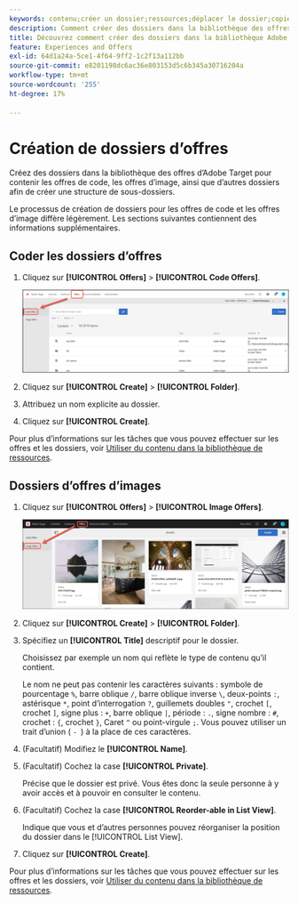```yaml
---
keywords: contenu;créer un dossier;ressources;déplacer le dossier;copier le dossier;supprimer le dossier;télécharger le dossier;dossier
description: Comment créer des dossiers dans la bibliothèque des offres ?
title: Découvrez comment créer des dossiers dans la bibliothèque Adobe [!DNL Target] Offres pour contenir des offres de code et d’image, ainsi que d’autres dossiers.
feature: Experiences and Offers
exl-id: 64d1a24a-5ce1-4f64-9ff2-1c2f13a112bb
source-git-commit: e8201198dc6ac36e803153d5c6b345a30716204a
workflow-type: tm+mt
source-wordcount: '255'
ht-degree: 17%

---
```


# Création de dossiers d’offres

Créez des dossiers dans la bibliothèque des offres d’Adobe Target pour contenir les offres de code, les offres d’image, ainsi que d’autres dossiers afin de créer une structure de sous-dossiers.

Le processus de création de dossiers pour les offres de code et les offres d’image diffère légèrement. Les sections suivantes contiennent des informations supplémentaires.

## Coder les dossiers d’offres

1. Cliquez sur **[!UICONTROL Offers]** > **[!UICONTROL Code Offers]**.

   ![Onglet Offres de code](/help/main/c-experiences/c-manage-content/assets/code-offers-tab.png)

1. Cliquez sur **[!UICONTROL Create]** > **[!UICONTROL Folder]**.

1. Attribuez un nom explicite au dossier.

1. Cliquez sur **[!UICONTROL Create]**.

Pour plus d’informations sur les tâches que vous pouvez effectuer sur les offres et les dossiers, voir [&#x200B; Utiliser du contenu dans la bibliothèque de ressources](/help/main/c-experiences/c-manage-content/assets-working.md).

## Dossiers d’offres d’images

1. Cliquez sur **[!UICONTROL Offers]** > **[!UICONTROL Image Offers]**.

   ![Onglet Offres d’image](/help/main/c-experiences/c-manage-content/assets/image-offers-tab.png)

1. Cliquez sur **[!UICONTROL Create]** > **[!UICONTROL Folder]**.
1. Spécifiez un **[!UICONTROL Title]** descriptif pour le dossier.

   Choisissez par exemple un nom qui reflète le type de contenu qu’il contient.

   Le nom ne peut pas contenir les caractères suivants : symbole de pourcentage `%`, barre oblique `/`, barre oblique inverse `\`, deux-points `:`, astérisque `*`, point d’interrogation `?`, guillemets doubles `"`, crochet `[`, crochet `]`, signe plus : `+`, barre oblique `|`, période : `.`, signe nombre : `#`, crochet : `{`, crochet `}`, Caret `^` ou point-virgule `;`. Vous pouvez utiliser un trait d’union ( `- `) à la place de ces caractères.

1. (Facultatif) Modifiez le **[!UICONTROL Name]**.
1. (Facultatif) Cochez la case **[!UICONTROL Private]**.

   Précise que le dossier est privé. Vous êtes donc la seule personne à y avoir accès et à pouvoir en consulter le contenu.

1. (Facultatif) Cochez la case **[!UICONTROL Reorder-able in List View]**.

   Indique que vous et d’autres personnes pouvez réorganiser la position du dossier dans le [!UICONTROL List View].

1. Cliquez sur **[!UICONTROL Create]**.

Pour plus d’informations sur les tâches que vous pouvez effectuer sur les offres et les dossiers, voir [&#x200B; Utiliser du contenu dans la bibliothèque de ressources](/help/main/c-experiences/c-manage-content/assets-working.md).

